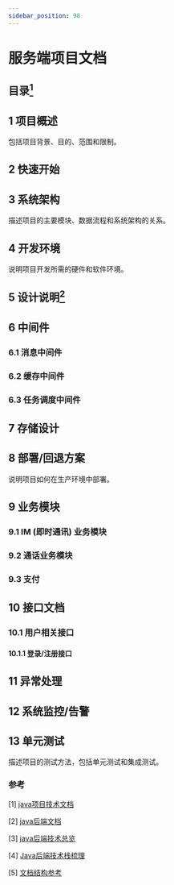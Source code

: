 ```yaml
---
sidebar_position: 98
---
```


# 服务端项目文档

## 目录[<sup>1</sup>](#reference-anchor-1)


## 1 项目概述
包括项目背景、目的、范围和限制。
## 2 快速开始
## 3 系统架构
描述项目的主要模块、数据流程和系统架构的关系。
## 4 开发环境
说明项目开发所需的硬件和软件环境。
## 5 设计说明[<sup>2</sup>](#reference-anchor-2)
## 6 中间件
### 6.1 消息中间件
### 6.2 缓存中间件
### 6.3 任务调度中间件 
## 7 存储设计
## 8 部署/回退方案
说明项目如何在生产环境中部署。
## 9 业务模块
### 9.1 IM (即时通讯) 业务模块
### 9.2 通话业务模块
### 9.3 支付
## 10 接口文档
### 10.1 用户相关接口
#### 10.1.1 登录/注册接口

## 11 异常处理
## 12 系统监控/告警
## 13 单元测试
描述项目的测试方法，包括单元测试和集成测试。




### 参考

<div id="reference-anchor-1"></div>

[1] [java项目技术文档](https://juejin.cn/s/java%E9%A1%B9%E7%9B%AE%E6%8A%80%E6%9C%AF%E6%96%87%E6%A1%A3)

<div id="reference-anchor-2"></div>

[2] [java后端文档](https://blog.51cto.com/u_16213373/9574912)

<div id="reference-anchor-3"></div>

[3] [java后端技术总览](https://universsky.gitbooks.io/java-web/content/javahou_duan_ji_zhu_zong_lan.html)

<div id="reference-anchor-4"></div>

[4] [Java后端技术栈梳理](https://sq.sf.163.com/blog/article/213754960929501184)

<div id="reference-anchor-5"></div>

[5] [文档结构参考](http://doc.jeecg.com/2043892)